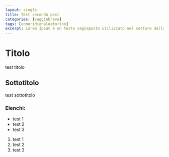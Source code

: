 ```yaml
---
layout: single
title: Test secondo post
categories: [saggiobreve]
tags: [unmeridionaleatorino]
excerpt: Lorem Ipsum è un testo segnaposto utilizzato nel settore della tipografia e della stampa. Lorem Ipsum è considerato il testo segnaposto standard sin dal sedicesimo secolo, quando un anonimo tipografo prese una cassetta di caratteri e li assemblò per preparare un testo campione. È sopravvissuto non solo a più di cinque secoli, ma anche al passaggio alla videoimpaginazione, pervenendoci sostanzialmente inalterato. Fu reso popolare, negli anni ’60, con la diffusione dei fogli di caratteri trasferibili “Letraset”, che contenevano passaggi del Lorem Ipsum, e più recentemente da software di impaginazione come Aldus PageMaker, che includeva versioni del Lorem Ipsum...
---
```


# Titolo

test titolo

## Sottotitolo

test sottotitolo

### Elenchi:

* test 1
* test 2
* test 3
 
1. test 1
2. test 2
3. test 3


